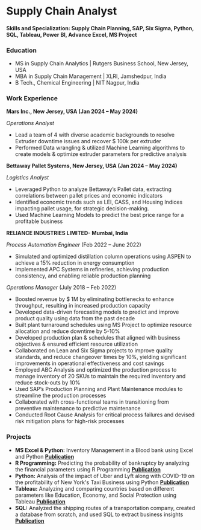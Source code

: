 # Supply Chain Analyst
#### Skills and Specialization: Supply Chain Planning, SAP, Six Sigma, Python, SQL, Tableau, Power BI, Advance Excel, MS Project

### Education
-  MS in Supply Chain Analytics | Rutgers Business School, New Jersey, USA
-  MBA in Supply Chain Management | XLRI, Jamshedpur, India
-  B Tech., Chemical Engineering | NIT Nagpur, India 

### Work Experience
**Mars Inc., New Jersey, USA (Jan 2024 – May 2024)**

*Operations Analyst*
-  Lead a team of 4 with diverse academic backgrounds to resolve Extruder downtime issues and recover $ 100k per extruder
-  Performed Data wrangling & utilized Machine Learning algorithms to create models & optimize extruder parameters for predictive analysis

**Bettaway Pallet Systems, New Jersey, USA (Jan 2024 – May 2024)**

*Logistics Analyst*
-  Leveraged Python to analyze Bettaway’s Pallet data, extracting correlations between pallet prices and economic indicators
-  Identified economic trends such as LEI, CASS, and Housing Indices impacting pallet usage, for strategic decision-making.
-  Used Machine Learning Models to predict the best price range for a profitable business

**RELIANCE INDUSTRIES LIMITED- Mumbai, India**

*Process Automation Engineer* (Feb 2022 – June 2022)
-  Simulated and optimized distillation column operations using ASPEN to achieve a 15% reduction in energy consumption
-  Implemented APC Systems in refineries, achieving production consistency, and enabling reliable production planning

*Operations Manager* (July 2018 – Feb 2022)                                                                                                                     
-  Boosted revenue by $ 1M by eliminating bottlenecks to enhance throughput, resulting in increased production capacity
-  Developed data-driven forecasting models to predict and improve product quality using data from the past decade
-  Built plant turnaround schedules using MS Project to optimize resource allocation and reduce downtime by 5-10%
-  Developed production plan & schedules that aligned with business objectives & ensured efficient resource utilization
-  Collaborated on Lean and Six Sigma projects to improve quality standards, and reduce changeover times by 10%, yielding significant improvements in operational effectiveness and cost savings
-  Employed ABC Analysis and optimized the production process to manage inventory of 20 SKUs to maintain the required inventory and reduce stock-outs by 10%
-  Used SAP’s Production Planning and Plant Maintenance modules to streamline the production processes
-  Collaborated with cross-functional teams in transitioning from preventive maintenance to predictive maintenance
-  Conducted Root Cause Analysis for critical process failures and devised risk mitigation plans for high-risk processes

### Projects

-  **MS Excel & Python:** Inventory Management in a Blood bank using Excel and Python **[Publication](https://docs.google.com/presentation/d/1cWy8qfW53sS9bu0i0ueCMSC-6DcVDSOL/edit?usp=sharing&ouid=109403189701424090583&rtpof=true&sd=true)**
-  **R Programming:** Predicting the probability of bankruptcy by analyzing the financial parameters using R Programming **[Publication](https://drive.google.com/file/d/1oYd-SLRXMV3phzyoDPSpn9Up0EPerhJt/view?usp=sharing)**
-  **Python:** Analysis of the impact of Uber and Lyft along with COVID-19 on the profitability of New York's Taxi Business using Python
   **[Publication](https://docs.google.com/presentation/d/1iehAjTRwpxGLf0VOJ_FMz-KWTcpFLj-M/edit?usp=sharing&ouid=109403189701424090583&rtpof=true&sd=true)**
-  **Tableau:** Analyzing and comparing countries based on different parameters like Education, Economy, and Social Protection using Tableau **[Publication](https://drive.google.com/file/d/1CmnmNsygzuOA7h-vP8wjf3TVxymdLK_l/view?usp=sharing)**
-  **SQL:** Analyzed the shipping routes of a transportation company, created a database from scratch, and used SQL to extract business insights **[Publication](https://drive.google.com/file/d/1EF8rYkQD2Lpy4YuyEMgvT0wGRrgRjLoY/view?usp=sharing)**





